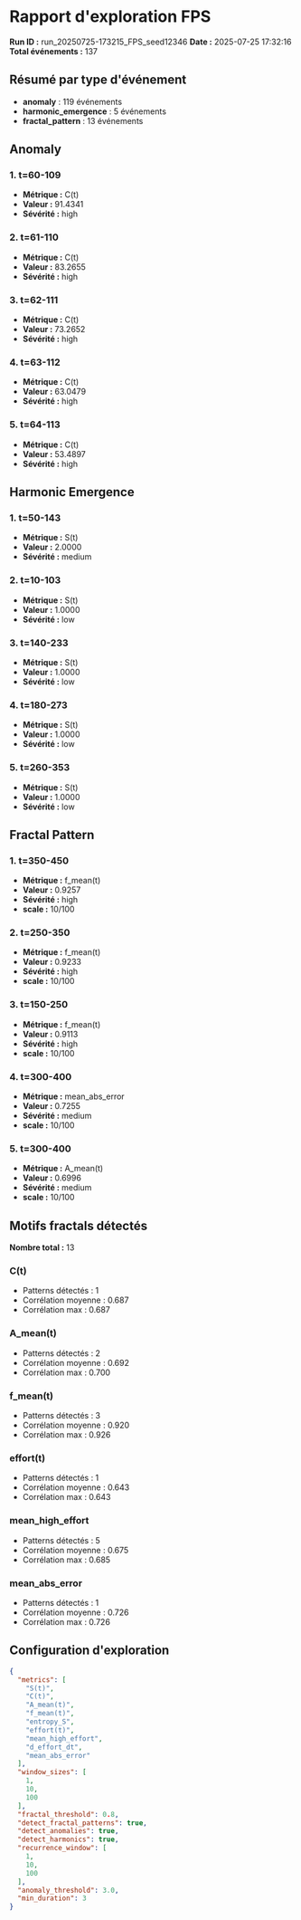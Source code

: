 # Rapport d'exploration FPS

**Run ID :** run_20250725-173215_FPS_seed12346
**Date :** 2025-07-25 17:32:16
**Total événements :** 137

## Résumé par type d'événement

- **anomaly** : 119 événements
- **harmonic_emergence** : 5 événements
- **fractal_pattern** : 13 événements

## Anomaly

### 1. t=60-109
- **Métrique :** C(t)
- **Valeur :** 91.4341
- **Sévérité :** high

### 2. t=61-110
- **Métrique :** C(t)
- **Valeur :** 83.2655
- **Sévérité :** high

### 3. t=62-111
- **Métrique :** C(t)
- **Valeur :** 73.2652
- **Sévérité :** high

### 4. t=63-112
- **Métrique :** C(t)
- **Valeur :** 63.0479
- **Sévérité :** high

### 5. t=64-113
- **Métrique :** C(t)
- **Valeur :** 53.4897
- **Sévérité :** high

## Harmonic Emergence

### 1. t=50-143
- **Métrique :** S(t)
- **Valeur :** 2.0000
- **Sévérité :** medium

### 2. t=10-103
- **Métrique :** S(t)
- **Valeur :** 1.0000
- **Sévérité :** low

### 3. t=140-233
- **Métrique :** S(t)
- **Valeur :** 1.0000
- **Sévérité :** low

### 4. t=180-273
- **Métrique :** S(t)
- **Valeur :** 1.0000
- **Sévérité :** low

### 5. t=260-353
- **Métrique :** S(t)
- **Valeur :** 1.0000
- **Sévérité :** low

## Fractal Pattern

### 1. t=350-450
- **Métrique :** f_mean(t)
- **Valeur :** 0.9257
- **Sévérité :** high
- **scale :** 10/100

### 2. t=250-350
- **Métrique :** f_mean(t)
- **Valeur :** 0.9233
- **Sévérité :** high
- **scale :** 10/100

### 3. t=150-250
- **Métrique :** f_mean(t)
- **Valeur :** 0.9113
- **Sévérité :** high
- **scale :** 10/100

### 4. t=300-400
- **Métrique :** mean_abs_error
- **Valeur :** 0.7255
- **Sévérité :** medium
- **scale :** 10/100

### 5. t=300-400
- **Métrique :** A_mean(t)
- **Valeur :** 0.6996
- **Sévérité :** medium
- **scale :** 10/100

## Motifs fractals détectés

**Nombre total :** 13

### C(t)
- Patterns détectés : 1
- Corrélation moyenne : 0.687
- Corrélation max : 0.687

### A_mean(t)
- Patterns détectés : 2
- Corrélation moyenne : 0.692
- Corrélation max : 0.700

### f_mean(t)
- Patterns détectés : 3
- Corrélation moyenne : 0.920
- Corrélation max : 0.926

### effort(t)
- Patterns détectés : 1
- Corrélation moyenne : 0.643
- Corrélation max : 0.643

### mean_high_effort
- Patterns détectés : 5
- Corrélation moyenne : 0.675
- Corrélation max : 0.685

### mean_abs_error
- Patterns détectés : 1
- Corrélation moyenne : 0.726
- Corrélation max : 0.726

## Configuration d'exploration

```json
{
  "metrics": [
    "S(t)",
    "C(t)",
    "A_mean(t)",
    "f_mean(t)",
    "entropy_S",
    "effort(t)",
    "mean_high_effort",
    "d_effort_dt",
    "mean_abs_error"
  ],
  "window_sizes": [
    1,
    10,
    100
  ],
  "fractal_threshold": 0.8,
  "detect_fractal_patterns": true,
  "detect_anomalies": true,
  "detect_harmonics": true,
  "recurrence_window": [
    1,
    10,
    100
  ],
  "anomaly_threshold": 3.0,
  "min_duration": 3
}
```
